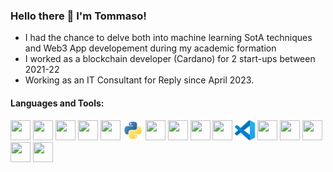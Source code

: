 ### Hello there 👋   I'm Tommaso!

-  I had the chance to delve both into machine learning SotA techniques and Web3 App developement during my academic formation
-  I worked as a blockchain developer (Cardano) for 2 start-ups between 2021-22
-  Working as an IT Consultant for Reply since April 2023.


#### Languages and Tools:
<img height ="32" width="32" src="https://simpleicons.org/icons/react.svg"/> <img height ="32" width="32" src="https://simpleicons.org/icons/javascript.svg"/> <img height ="32" width="32" src="https://simpleicons.org/icons/express.svg"/> <img height ="32" width="32" src="https://simpleicons.org/icons/astro.svg"/> <img height ="32" width="32" src="https://simpleicons.org/icons/mysql.svg"/> <img height ="32" width="32" src="https://raw.githubusercontent.com/github/explore/80688e429a7d4ef2fca1e82350fe8e3517d3494d/topics/python/python.png"/> <img height ="32" width="32" src = "https://simpleicons.org/icons/googlecloud.svg"/> <img height ="32" width="32" src = "https://simpleicons.org/icons/dialogflow.svg"/> <img height ="32" width="32" src = "https://simpleicons.org/icons/databricks.svg"/> <img height ="32" width="32" src="https://simpleicons.org/icons/linux.svg"/> <img height ="32" width="32" src="https://raw.githubusercontent.com/github/explore/80688e429a7d4ef2fca1e82350fe8e3517d3494d/topics/visual-studio-code/visual-studio-code.png"/> <img height ="32" width="32" src="https://simpleicons.org/icons/googlecolab.svg"/> <img height ="32" width="32" src="https://simpleicons.org/icons/pytorch.svg"/> <img height ="32" width="32" src="https://simpleicons.org/icons/git.svg"/> <img height ="32" width="32" src="https://simpleicons.org/icons/looker.svg"/> <img height ="32" width="32" src="https://simpleicons.org/icons/docker.svg"/> 






  

<!--
**Frisayl/Frisayl** is a ✨ _special_ ✨ repository because its `README.md` (this file) appears on your GitHub profile.

Here are some ideas to get you started:

- 🔭 I’m currently working on ...
- 🌱 I’m currently learning ...
- 👯 I’m looking to collaborate on ...
- 🤔 I’m looking for help with ...
- 💬 Ask me about ...
- 📫 How to reach me: ...
- 😄 Pronouns: ...
- ⚡ Fun fact: ...
-->
